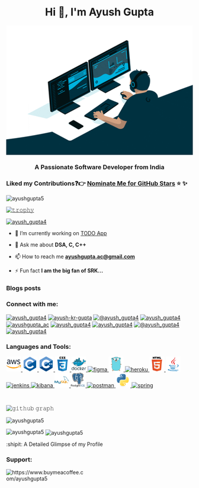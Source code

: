 <h1 align="center">Hi 👋, I'm Ayush Gupta</h1>
<img align="center" width="1100" height = "350" src="Hand%20Wave.gif">
<h3 align="center">A Passionate Software Developer from India</h3>

### Liked my Contributions:question::point_right: [Nominate Me for GitHub Stars](https://stars.github.com/nominate/) :star: :sparkles:


<p align="left"> <img src="https://komarev.com/ghpvc/?username=ayushgupta5&label=Profile%20views&color=0e75b6&style=flat" alt="ayushgupta5" /> </p>


[![𝚝𝚛𝚘𝚙𝚑𝚢](https://github-profile-trophy.vercel.app/?username=ayushgupta5&column=8&margin-w=15&margin-h=15&no-bg=true&no-frame=true&theme=juicyfresh)](https://github.com/ayushgupta5)

<p align="left"> <a href="https://twitter.com/ayush_gupta4" target="blank"><img src="https://img.shields.io/twitter/follow/ayush_gupta4?logo=twitter&style=for-the-badge" alt="ayush_gupta4" /></a> </p>

- 🔭 I’m currently working on [TODO App](https://github.com/ayushgupta5/GoLangCrud)

- 💬 Ask me about **DSA, C, C++**

- 📫 How to reach me **ayushgupta.ac@gmail.com**

- ⚡ Fun fact **I am the big fan of SRK...**

### Blogs posts
<!-- BLOG-POST-LIST:START -->
<!-- BLOG-POST-LIST:END -->

<h3 align="left">Connect with me:</h3>
<p align="left">
<a href="https://twitter.com/ayush_gupta4" target="blank"><img align="center" src="https://raw.githubusercontent.com/rahuldkjain/github-profile-readme-generator/master/src/images/icons/Social/twitter.svg" alt="ayush_gupta4" height="30" width="40" /></a>
<a href="https://linkedin.com/in/ayush-kr-gupta" target="blank"><img align="center" src="https://raw.githubusercontent.com/rahuldkjain/github-profile-readme-generator/master/src/images/icons/Social/linked-in-alt.svg" alt="ayush-kr-gupta" height="30" width="40" /></a>
<a href="https://medium.com/@ayush_gupta4" target="blank"><img align="center" src="https://raw.githubusercontent.com/rahuldkjain/github-profile-readme-generator/master/src/images/icons/Social/medium.svg" alt="@ayush_gupta4" height="30" width="40" /></a>
<a href="https://www.codechef.com/users/ayush_gupta4" target="blank"><img align="center" src="https://cdn.jsdelivr.net/npm/simple-icons@3.1.0/icons/codechef.svg" alt="ayush_gupta4" height="30" width="40" /></a>
<a href="https://www.hackerrank.com/ayushgupta_ac" target="blank"><img align="center" src="https://raw.githubusercontent.com/rahuldkjain/github-profile-readme-generator/master/src/images/icons/Social/hackerrank.svg" alt="ayushgupta_ac" height="30" width="40" /></a>
<a href="https://codeforces.com/profile/ayush_gupta4" target="blank"><img align="center" src="https://raw.githubusercontent.com/rahuldkjain/github-profile-readme-generator/master/src/images/icons/Social/codeforces.svg" alt="ayush_gupta4" height="30" width="40" /></a>
<a href="https://www.leetcode.com/ayush_gupta4" target="blank"><img align="center" src="https://raw.githubusercontent.com/rahuldkjain/github-profile-readme-generator/master/src/images/icons/Social/leet-code.svg" alt="ayush_gupta4" height="30" width="40" /></a>
<a href="https://www.hackerearth.com/@ayush_gupta4" target="blank"><img align="center" src="https://raw.githubusercontent.com/rahuldkjain/github-profile-readme-generator/master/src/images/icons/Social/hackerearth.svg" alt="@ayush_gupta4" height="30" width="40" /></a>
<a href="https://auth.geeksforgeeks.org/user/ayush_gupta4" target="blank"><img align="center" src="https://raw.githubusercontent.com/rahuldkjain/github-profile-readme-generator/master/src/images/icons/Social/geeks-for-geeks.svg" alt="ayush_gupta4" height="30" width="40" /></a>
</p>

<h3 align="left">Languages and Tools:</h3>
<p align="left"> <a href="https://aws.amazon.com" target="_blank" rel="noreferrer"> <img src="https://raw.githubusercontent.com/devicons/devicon/master/icons/amazonwebservices/amazonwebservices-original-wordmark.svg" alt="aws" width="40" height="40"/> </a> <a href="https://www.cprogramming.com/" target="_blank" rel="noreferrer"> <img src="https://raw.githubusercontent.com/devicons/devicon/master/icons/c/c-original.svg" alt="c" width="40" height="40"/> </a> <a href="https://www.w3schools.com/cpp/" target="_blank" rel="noreferrer"> <img src="https://raw.githubusercontent.com/devicons/devicon/master/icons/cplusplus/cplusplus-original.svg" alt="cplusplus" width="40" height="40"/> </a> <a href="https://www.w3schools.com/css/" target="_blank" rel="noreferrer"> <img src="https://raw.githubusercontent.com/devicons/devicon/master/icons/css3/css3-original-wordmark.svg" alt="css3" width="40" height="40"/> </a> <a href="https://www.docker.com/" target="_blank" rel="noreferrer"> <img src="https://raw.githubusercontent.com/devicons/devicon/master/icons/docker/docker-original-wordmark.svg" alt="docker" width="40" height="40"/> </a> <a href="https://www.figma.com/" target="_blank" rel="noreferrer"> <img src="https://www.vectorlogo.zone/logos/figma/figma-icon.svg" alt="figma" width="40" height="40"/> </a> <a href="https://golang.org" target="_blank" rel="noreferrer"> <img src="https://raw.githubusercontent.com/devicons/devicon/master/icons/go/go-original.svg" alt="go" width="40" height="40"/> </a> <a href="https://heroku.com" target="_blank" rel="noreferrer"> <img src="https://www.vectorlogo.zone/logos/heroku/heroku-icon.svg" alt="heroku" width="40" height="40"/> </a> <a href="https://www.w3.org/html/" target="_blank" rel="noreferrer"> <img src="https://raw.githubusercontent.com/devicons/devicon/master/icons/html5/html5-original-wordmark.svg" alt="html5" width="40" height="40"/> </a> <a href="https://www.java.com" target="_blank" rel="noreferrer"> <img src="https://raw.githubusercontent.com/devicons/devicon/master/icons/java/java-original.svg" alt="java" width="40" height="40"/> </a> <a href="https://www.jenkins.io" target="_blank" rel="noreferrer"> <img src="https://www.vectorlogo.zone/logos/jenkins/jenkins-icon.svg" alt="jenkins" width="40" height="40"/> </a> <a href="https://www.elastic.co/kibana" target="_blank" rel="noreferrer"> <img src="https://www.vectorlogo.zone/logos/elasticco_kibana/elasticco_kibana-icon.svg" alt="kibana" width="40" height="40"/> </a> <a href="https://www.mysql.com/" target="_blank" rel="noreferrer"> <img src="https://raw.githubusercontent.com/devicons/devicon/master/icons/mysql/mysql-original-wordmark.svg" alt="mysql" width="40" height="40"/> </a> <a href="https://www.postgresql.org" target="_blank" rel="noreferrer"> <img src="https://raw.githubusercontent.com/devicons/devicon/master/icons/postgresql/postgresql-original-wordmark.svg" alt="postgresql" width="40" height="40"/> </a> <a href="https://postman.com" target="_blank" rel="noreferrer"> <img src="https://www.vectorlogo.zone/logos/getpostman/getpostman-icon.svg" alt="postman" width="40" height="40"/> </a> <a href="https://www.python.org" target="_blank" rel="noreferrer"> <img src="https://raw.githubusercontent.com/devicons/devicon/master/icons/python/python-original.svg" alt="python" width="40" height="40"/> </a> <a href="https://spring.io/" target="_blank" rel="noreferrer"> <img src="https://www.vectorlogo.zone/logos/springio/springio-icon.svg" alt="spring" width="40" height="40"/> </a> </p>

<br/>



![𝚐𝚒𝚝𝚑𝚞𝚋 𝚐𝚛𝚊𝚙𝚑](https://activity-graph.herokuapp.com/graph?username=ayushgupta5&theme=react-dark&hide_border=true&area=true)
 <br/>
 <p><img align="center" src="https://github-readme-streak-stats.herokuapp.com/?user=ayushgupta5&" alt="ayushgupta5" /></p>

<p><img align="left" src="https://github-readme-stats.vercel.app/api/top-langs?username=ayushgupta5&show_icons=true&locale=en&layout=compact" alt="ayushgupta5" /></p>

<p>&nbsp;<img align="center" src="https://github-readme-stats.vercel.app/api?username=ayushgupta5&show_icons=true&locale=en" alt="ayushgupta5" /></p>

<summary>:shipit: A Detailed Glimpse of my Profile</summary>

 <!-- ![metric](https://github.com/ayushgupta5/ayushgupta5/blob/main/github-metrics.svg)
 <script src="https://gist.github.com/matthewjdegarmo/1eaef21799d1d62623cbfb229769d1c0.js"></script> -->


<h3 align="left">Support:</h3>
<p><a href="https://www.buymeacoffee.com/https://www.buymeacoffee.com/ayushgupta5"> <img align="left" src="https://cdn.buymeacoffee.com/buttons/v2/default-yellow.png" height="50" width="210" alt="https://www.buymeacoffee.com/ayushgupta5" /></a></p><br><br>
